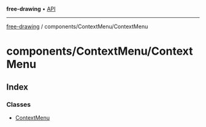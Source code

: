 **free-drawing** • [API](../../../README.md)

***

[free-drawing](../../../README.md) / components/ContextMenu/ContextMenu

# components/ContextMenu/ContextMenu

## Index

### Classes

- [ContextMenu](classes/ContextMenu.md)
